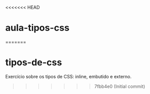 <<<<<<< HEAD
# aula-tipos-css
=======
# tipos-de-css
Exercício sobre os tipos de CSS: inline, embutido e externo.
>>>>>>> 7fbb4e0 (Initial commit)

